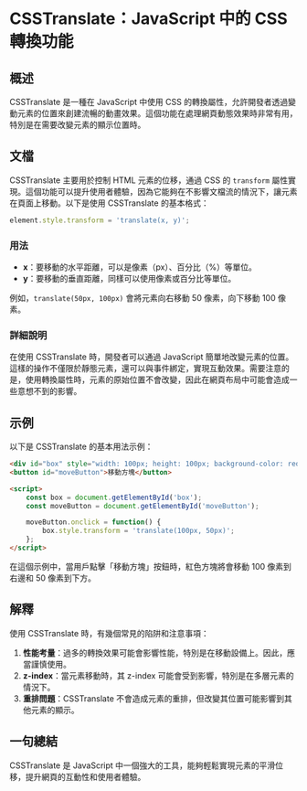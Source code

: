 <!--
Meta Description: # CSSTranslate：JavaScript 中的 CSS 轉換功能 ## 概述 CSSTranslate 是一種在 JavaScript 中使用 CSS 的轉換屬性，允許開發者透過變動元素的位置來創建流暢的動畫效果。這個功能在處理網頁動態效果時非常有用，特別是在需要改變元素的顯示位置時。 #...
Meta Keywords: csstranslate, javascript, 100px, box, movebutton
-->

# CSSTranslate：JavaScript 中的 CSS 轉換功能

## 概述
CSSTranslate 是一種在 JavaScript 中使用 CSS 的轉換屬性，允許開發者透過變動元素的位置來創建流暢的動畫效果。這個功能在處理網頁動態效果時非常有用，特別是在需要改變元素的顯示位置時。

## 文檔
CSSTranslate 主要用於控制 HTML 元素的位移，通過 CSS 的 `transform` 屬性實現。這個功能可以提升使用者體驗，因為它能夠在不影響文檔流的情況下，讓元素在頁面上移動。以下是使用 CSSTranslate 的基本格式：

```javascript
element.style.transform = 'translate(x, y)';
```

### 用法
- **x**：要移動的水平距離，可以是像素（px）、百分比（%）等單位。
- **y**：要移動的垂直距離，同樣可以使用像素或百分比等單位。

例如，`translate(50px, 100px)` 會將元素向右移動 50 像素，向下移動 100 像素。

### 詳細說明
在使用 CSSTranslate 時，開發者可以通過 JavaScript 簡單地改變元素的位置。這樣的操作不僅限於靜態元素，還可以與事件綁定，實現互動效果。需要注意的是，使用轉換屬性時，元素的原始位置不會改變，因此在網頁布局中可能會造成一些意想不到的影響。

## 示例
以下是 CSSTranslate 的基本用法示例：

```html
<div id="box" style="width: 100px; height: 100px; background-color: red;"></div>
<button id="moveButton">移動方塊</button>

<script>
    const box = document.getElementById('box');
    const moveButton = document.getElementById('moveButton');

    moveButton.onclick = function() {
        box.style.transform = 'translate(100px, 50px)';
    };
</script>
```

在這個示例中，當用戶點擊「移動方塊」按鈕時，紅色方塊將會移動 100 像素到右邊和 50 像素到下方。

## 解釋
使用 CSSTranslate 時，有幾個常見的陷阱和注意事項：
1. **性能考量**：過多的轉換效果可能會影響性能，特別是在移動設備上。因此，應當謹慎使用。
2. **z-index**：當元素移動時，其 z-index 可能會受到影響，特別是在多層元素的情況下。
3. **重排問題**：CSSTranslate 不會造成元素的重排，但改變其位置可能影響到其他元素的顯示。

## 一句總結
CSSTranslate 是 JavaScript 中一個強大的工具，能夠輕鬆實現元素的平滑位移，提升網頁的互動性和使用者體驗。